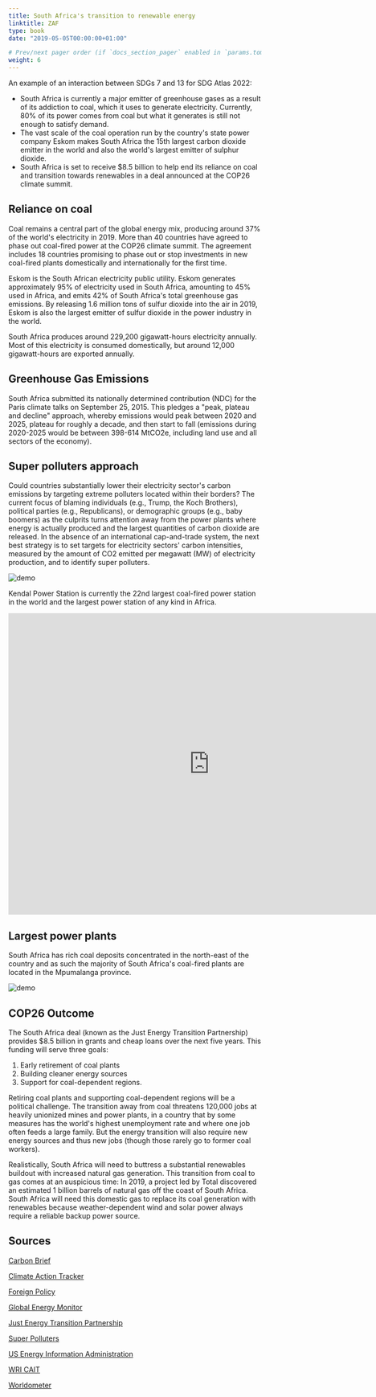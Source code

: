 ```yaml
---
title: South Africa's transition to renewable energy
linktitle: ZAF
type: book
date: "2019-05-05T00:00:00+01:00"

# Prev/next pager order (if `docs_section_pager` enabled in `params.toml`)
weight: 6
---
```


An example of an interaction between SDGs 7 and 13 for SDG Atlas 2022:

- South Africa is currently a major emitter of greenhouse gases as a result of its addiction to coal, which it uses to generate electricity. Currently, 80% of its power comes from coal but what it generates is still not enough to satisfy demand. 
- The vast scale of the coal operation run by the country's state power company Eskom makes South Africa the 15th largest carbon dioxide emitter in the world and also the world's largest emitter of sulphur dioxide.
- South Africa is set to receive $8.5 billion to help end its reliance on coal and transition towards renewables in a deal announced at the COP26 climate summit.

## Reliance on coal

Coal remains a central part of the global energy mix, producing around 37% of the world's electricity in 2019. More than 40 countries have agreed to phase out coal-fired power at the COP26 climate summit. The agreement includes 18 countries promising to phase out or stop investments in new coal-fired plants domestically and internationally for the first time.

Eskom is the South African electricity public utility. Eskom generates approximately 95% of electricity used in South Africa, amounting to 45% used in Africa, and emits 42% of South Africa's total greenhouse gas emissions. By releasing 1.6 million tons of sulfur dioxide into the air in 2019, Eskom is also the largest emitter of sulfur dioxide in the power industry in the world.

South Africa produces around 229,200 gigawatt-hours electricity annually. Most of this electricity is consumed domestically, but around 12,000 gigawatt-hours are exported annually.

<div class="flourish-embed" data-src="story/1068655"><script src="https://public.flourish.studio/resources/embed.js"></script></div>

## Greenhouse Gas Emissions

South Africa submitted its nationally determined contribution (NDC) for the Paris climate talks on September 25, 2015. This pledges a "peak, plateau and decline" approach, whereby emissions would peak between 2020 and 2025, plateau for roughly a decade, and then start to fall (emissions during 2020-2025 would be between 398-614 MtCO2e, including land use and all sectors of the economy).

<div class="flourish-embed" data-src="story/1068669"><script src="https://public.flourish.studio/resources/embed.js"></script></div>

## Super polluters approach

Could countries substantially lower their electricity sector's carbon emissions by targeting extreme polluters located within their borders? The current focus of blaming individuals (e.g., Trump, the Koch Brothers), political parties (e.g., Republicans), or demographic groups (e.g., baby boomers) as the culprits turns attention away from the power plants where energy is actually produced and the largest quantities of carbon dioxide are released. In the absence of an international cap-and-trade system, the next best strategy is to set targets for electricity sectors' carbon intensities, measured by the amount of CO2 emitted per megawatt (MW) of electricity production, and to identify super polluters.

<img src="/kendal.jpeg" alt="demo" class="img-responsive">

Kendal Power Station is currently the 22nd largest coal-fired power station in the world and the largest power station of any kind in Africa.

<iframe src="https://www.google.com/maps/embed?pb=!1m18!1m12!1m3!1d33852.33558306316!2d28.96690253457946!3d-26.097363276076393!2m3!1f0!2f0!3f0!3m2!1i1024!2i768!4f13.1!3m3!1m2!1s0x1eeae81f03661989%3A0x2f0f82d2083d04c1!2sEskom%20Kendal%20Power%20Station!5e1!3m2!1sen!2smx!4v1639606215481!5m2!1sen!2smx" width="800" height="600" style="border:0;" allowfullscreen="" loading="lazy"></iframe>


## Largest power plants

South Africa has rich coal deposits concentrated in the north-east of the country and as such the majority of South Africa's coal-fired plants are located in the Mpumalanga province. 

<div class="flourish-embed flourish-table" data-src="visualisation/8144782"><script src="https://public.flourish.studio/resources/embed.js"></script></div>

<img src="/image2.png" alt="demo" class="img-responsive">

## COP26 Outcome

The South Africa deal (known as the Just Energy Transition Partnership) provides $8.5 billion in grants and cheap loans over the next five years. This funding will serve three goals: 
1. Early retirement of coal plants
2. Building cleaner energy sources
3. Support for coal-dependent regions. 

Retiring coal plants and supporting coal-dependent regions will be a political challenge. The transition away from coal threatens 120,000 jobs at heavily unionized mines and power plants, in a country that by some measures has the world's highest unemployment rate and where one job often feeds a large family. But the energy transition will also require new energy sources and thus new jobs (though those rarely go to former coal workers).

Realistically, South Africa will need to buttress a substantial renewables buildout with increased natural gas generation. This transition from coal to gas comes at an auspicious time: In 2019, a project led by Total discovered an estimated 1 billion barrels of natural gas off the coast of South Africa. South Africa will need this domestic gas to replace its coal generation with renewables because weather-dependent wind and solar power always require a reliable backup power source.


## Sources

[Carbon Brief](https://www.carbonbrief.org/the-carbon-brief-profile-south-africa)

[Climate Action Tracker](https://climateactiontracker.org/countries/south-africa/)

[Foreign Policy](https://foreignpolicy.com/2021/11/12/coal-climate-south-africa-cop26-agreement/)

[Global Energy Monitor](https://globalenergymonitor.org/projects/global-coal-plant-tracker/tracker/)

[Just Energy Transition Partnership](https://ukcop26.org/political-declaration-on-the-just-energy-transition-in-south-africa/)

[Super Polluters](https://books.apple.com/us/book/super-polluters/id1522949477)

[US Energy Information Administration](https://www.eia.gov/international/overview/world)

[WRI CAIT](https://www.climatewatchdata.org/ghg-emissions)

[Worldometer](https://www.worldometers.info/co2-emissions/co2-emissions-by-country/)